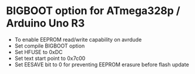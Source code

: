 # BIGBOOT option for ATmega328p / Arduino Uno R3

* To enable EEPROM read/write capability on avrdude
* Set compile BIGBOOT option
* Set HFUSE to 0xDC
* Set text start point to 0x7c00
* Set EESAVE bit to 0 for preventing EEPROM erasure before flash update

